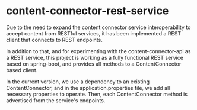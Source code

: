 # content-connector-rest-service


Due to the need to expand the content connector service interoperability to accept content from RESTful services,
it has been implemented a REST client that connects to REST endpoints.

In addition to that, and for experimenting with the content-connector-api as a REST service,
this project is working as a fully functional REST service based on spring-boot,
and provides all methods to a ContentConnector based client.

In the current version, we use a dependency to an existing ContentConnector, and in the application.properties file,
we add all necessary properties to operate. Then, each ContentConnector method is advertised from the service's endpoints.